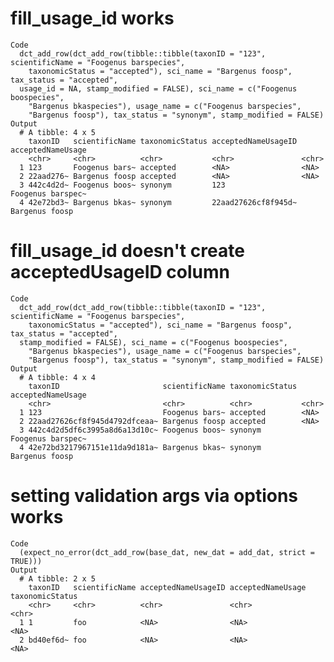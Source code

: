 # fill_usage_id works

    Code
      dct_add_row(dct_add_row(tibble::tibble(taxonID = "123", scientificName = "Foogenus barspecies",
        taxonomicStatus = "accepted"), sci_name = "Bargenus foosp", tax_status = "accepted",
      usage_id = NA, stamp_modified = FALSE), sci_name = c("Foogenus boospecies",
        "Bargenus bkaspecies"), usage_name = c("Foogenus barspecies",
        "Bargenus foosp"), tax_status = "synonym", stamp_modified = FALSE)
    Output
      # A tibble: 4 x 5
        taxonID   scientificName taxonomicStatus acceptedNameUsageID acceptedNameUsage
        <chr>     <chr>          <chr>           <chr>               <chr>            
      1 123       Foogenus bars~ accepted        <NA>                <NA>             
      2 22aad276~ Bargenus foosp accepted        <NA>                <NA>             
      3 442c4d2d~ Foogenus boos~ synonym         123                 Foogenus barspec~
      4 42e72bd3~ Bargenus bkas~ synonym         22aad27626cf8f945d~ Bargenus foosp   

# fill_usage_id doesn't create acceptedUsageID column

    Code
      dct_add_row(dct_add_row(tibble::tibble(taxonID = "123", scientificName = "Foogenus barspecies",
        taxonomicStatus = "accepted"), sci_name = "Bargenus foosp", tax_status = "accepted",
      stamp_modified = FALSE), sci_name = c("Foogenus boospecies",
        "Bargenus bkaspecies"), usage_name = c("Foogenus barspecies",
        "Bargenus foosp"), tax_status = "synonym", stamp_modified = FALSE)
    Output
      # A tibble: 4 x 4
        taxonID                       scientificName taxonomicStatus acceptedNameUsage
        <chr>                         <chr>          <chr>           <chr>            
      1 123                           Foogenus bars~ accepted        <NA>             
      2 22aad27626cf8f945d4792dfceaa~ Bargenus foosp accepted        <NA>             
      3 442c4d2d5df6c3995a8d6a13d10c~ Foogenus boos~ synonym         Foogenus barspec~
      4 42e72bd3217967151e11da9d181a~ Bargenus bkas~ synonym         Bargenus foosp   

# setting validation args via options works

    Code
      (expect_no_error(dct_add_row(base_dat, new_dat = add_dat, strict = TRUE)))
    Output
      # A tibble: 2 x 5
        taxonID   scientificName acceptedNameUsageID acceptedNameUsage taxonomicStatus
        <chr>     <chr>          <chr>               <chr>             <chr>          
      1 1         foo            <NA>                <NA>              <NA>           
      2 bd40ef6d~ foo            <NA>                <NA>              <NA>           

